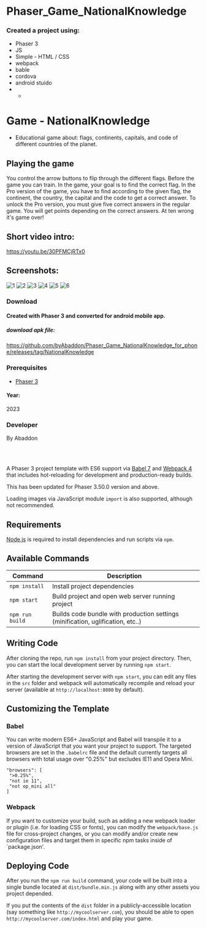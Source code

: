 # Phaser_Game_NationalKnowledge

### Created a project using:
+ Phaser 3
+ JS
+ Simple - HTML / CSS
+ webpack
+ bable
+ cordova
+ android stuido
+ +

# Game - NationalKnowledge
- Educational game about: flags, continents, capitals, and code of different countries of the planet.

## Playing the game
You control the arrow buttons to flip through the different flags.
Before the game you can train.
In the game, your goal is to find the correct flag.
In the Pro version of the game, you have to find according to the given flag, the continent, the country, the capital and the code to get a correct answer.
To unlock the Pro version, you must give five correct answers in the regular game.
You will get points depending on the correct answers.
At ten wrong it's game over!

## Short video intro:
https://youtu.be/30PFMCjRTx0

## Screenshots:
![1](https://github.com/byAbaddon/Phaser_Game_NationalKnowledge/assets/51271834/c3b3057d-5d76-4f16-9a74-0ad2b49e26fd)
![2](https://github.com/byAbaddon/Phaser_Game_NationalKnowledge/assets/51271834/4c713f8a-0e52-4543-92b0-777e32adea35)
![3](https://github.com/byAbaddon/Phaser_Game_NationalKnowledge/assets/51271834/2d57d213-0e1a-44fd-ad6f-6a886d77954f)
![4](https://github.com/byAbaddon/Phaser_Game_NationalKnowledge/assets/51271834/214a36bc-05d4-4fdb-ad57-893865c2d3d8)
![5](https://github.com/byAbaddon/Phaser_Game_NationalKnowledge/assets/51271834/c9dc40e5-960a-41e9-a4a6-d8be32f60350)
![6](https://github.com/byAbaddon/Phaser_Game_NationalKnowledge/assets/51271834/4c541fec-bf0f-47c7-837c-f09c104d3295)

### Download
#### Created with Phaser 3 and converted for android mobile app.
##### download apk file:
https://github.com/byAbaddon/Phaser_Game_NationalKnowledge_for_phone/releases/tag/NationalKnowledge


### Prerequisites
- [Phaser 3](https://phaser.io)
#### Year:
2023

### Developer
By Abaddon

<br>
<br>

A Phaser 3 project template with ES6 support via [Babel 7](https://babeljs.io/) and [Webpack 4](https://webpack.js.org/) that includes hot-reloading for development and production-ready builds.

This has been updated for Phaser 3.50.0 version and above.

Loading images via JavaScript module `import` is also supported, although not recommended.

## Requirements

[Node.js](https://nodejs.org) is required to install dependencies and run scripts via `npm`.

## Available Commands

| Command | Description |
|---------|-------------|
| `npm install` | Install project dependencies |
| `npm start` | Build project and open web server running project |
| `npm run build` | Builds code bundle with production settings (minification, uglification, etc..) |

## Writing Code

After cloning the repo, run `npm install` from your project directory. Then, you can start the local development server by running `npm start`.

After starting the development server with `npm start`, you can edit any files in the `src` folder and webpack will automatically recompile and reload your server (available at `http://localhost:8080` by default).

## Customizing the Template

### Babel

You can write modern ES6+ JavaScript and Babel will transpile it to a version of JavaScript that you want your project to support. The targeted browsers are set in the `.babelrc` file and the default currently targets all browsers with total usage over "0.25%" but excludes IE11 and Opera Mini.

 ```
"browsers": [
  ">0.25%",
  "not ie 11",
  "not op_mini all"
]
 ```

### Webpack

If you want to customize your build, such as adding a new webpack loader or plugin (i.e. for loading CSS or fonts), you can modify the `webpack/base.js` file for cross-project changes, or you can modify and/or create new configuration files and target them in specific npm tasks inside of `package.json'.

## Deploying Code

After you run the `npm run build` command, your code will be built into a single bundle located at `dist/bundle.min.js` along with any other assets you project depended. 

If you put the contents of the `dist` folder in a publicly-accessible location (say something like `http://mycoolserver.com`), you should be able to open `http://mycoolserver.com/index.html` and play your game.

